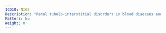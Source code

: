 ```yaml
---
ICD10: N162
Description: "Renal tubulo-interstitial disorders in blood diseases and disorders involving the immune mechanism"
Matters: No
Weight: 0
---
```

